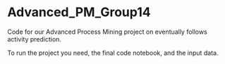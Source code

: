 # Advanced_PM_Group14
Code for our Advanced Process Mining project on eventually follows activity prediction.

To run the project you need, the final code notebook, and the input data. 
